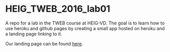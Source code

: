 # HEIG_TWEB_2016_lab01

A repo for a lab in the TWEB course at HEIG-VD. The goal is to learn how to use heroku and github pages by creating a small app
hosted on heroku and a landing page linking to it.

Our landing page can be found [here](https://flagoul.github.io/HEIG_TWEB_2016_lab01/).
